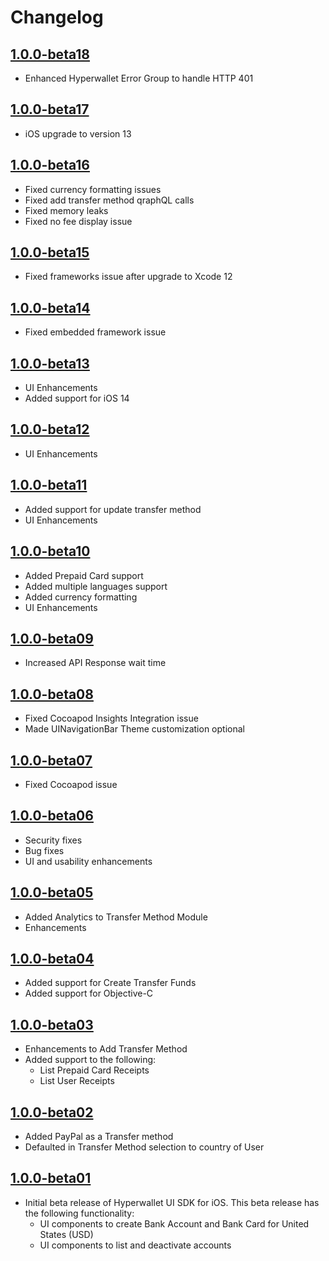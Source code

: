 Changelog
=========
[1.0.0-beta18](https://github.com/hyperwallet/hyperwallet-ios-ui-sdk/releases/tag/1.0.0-beta18)
-------------------
- Enhanced Hyperwallet Error Group to handle HTTP 401

[1.0.0-beta17](https://github.com/hyperwallet/hyperwallet-ios-ui-sdk/releases/tag/1.0.0-beta17)
-------------------
- iOS upgrade to version 13

[1.0.0-beta16](https://github.com/hyperwallet/hyperwallet-ios-ui-sdk/releases/tag/1.0.0-beta16)
-------------------
- Fixed currency formatting issues
- Fixed add transfer method qraphQL calls
- Fixed memory leaks
- Fixed no fee display issue

[1.0.0-beta15](https://github.com/hyperwallet/hyperwallet-ios-ui-sdk/releases/tag/1.0.0-beta15)
-------------------
- Fixed frameworks issue after upgrade to Xcode 12

[1.0.0-beta14](https://github.com/hyperwallet/hyperwallet-ios-ui-sdk/releases/tag/1.0.0-beta14)
-------------------
- Fixed embedded framework issue

[1.0.0-beta13](https://github.com/hyperwallet/hyperwallet-ios-ui-sdk/releases/tag/1.0.0-beta13)
-------------------
- UI Enhancements
- Added support for iOS 14

[1.0.0-beta12](https://github.com/hyperwallet/hyperwallet-ios-ui-sdk/releases/tag/1.0.0-beta12)
-------------------
- UI Enhancements

[1.0.0-beta11](https://github.com/hyperwallet/hyperwallet-ios-ui-sdk/releases/tag/1.0.0-beta11)
-------------------
- Added support for update transfer method
- UI Enhancements

[1.0.0-beta10](https://github.com/hyperwallet/hyperwallet-ios-ui-sdk/releases/tag/1.0.0-beta10)
-------------------
- Added Prepaid Card support
- Added multiple languages support
- Added currency formatting
- UI Enhancements

[1.0.0-beta09](https://github.com/hyperwallet/hyperwallet-ios-ui-sdk/releases/tag/1.0.0-beta09)
-------------------
- Increased API Response wait time

[1.0.0-beta08](https://github.com/hyperwallet/hyperwallet-ios-ui-sdk/releases/tag/1.0.0-beta08)
-------------------
- Fixed Cocoapod Insights Integration issue
- Made UINavigationBar Theme customization optional

[1.0.0-beta07](https://github.com/hyperwallet/hyperwallet-ios-ui-sdk/releases/tag/1.0.0-beta07)
-------------------
- Fixed Cocoapod issue

[1.0.0-beta06](https://github.com/hyperwallet/hyperwallet-ios-ui-sdk/releases/tag/1.0.0-beta06)
-------------------
- Security fixes
- Bug fixes
- UI and usability enhancements

[1.0.0-beta05](https://github.com/hyperwallet/hyperwallet-ios-ui-sdk/releases/tag/1.0.0-beta05)
-------------------
- Added Analytics to Transfer Method Module
- Enhancements

[1.0.0-beta04](https://github.com/hyperwallet/hyperwallet-ios-ui-sdk/releases/tag/1.0.0-beta04)
-------------------
- Added support for Create Transfer Funds
- Added support for Objective-C

[1.0.0-beta03](https://github.com/hyperwallet/hyperwallet-ios-ui-sdk/releases/tag/1.0.0-beta03)
-------------------
- Enhancements to Add Transfer Method
- Added support to the following:
    * List Prepaid Card Receipts
    * List User Receipts

[1.0.0-beta02](https://github.com/hyperwallet/hyperwallet-ios-ui-sdk/releases/tag/1.0.0-beta02)
-------------------
- Added PayPal as a Transfer method
- Defaulted in Transfer Method selection to country of User

[1.0.0-beta01](https://github.com/hyperwallet/hyperwallet-ios-ui-sdk/releases/tag/1.0.0-beta01)
-------------------
- Initial beta release of Hyperwallet UI SDK for iOS. This beta release has the following functionality:
    * UI components to create Bank Account and Bank Card for United States (USD)
    * UI components to list and deactivate accounts
